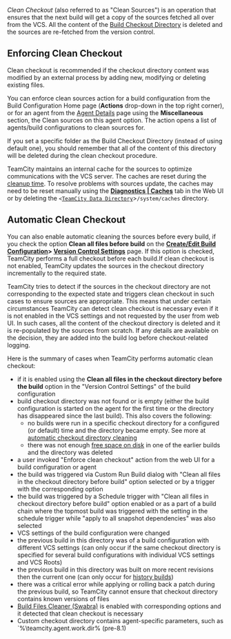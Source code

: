 [//]: # (title: Clean Checkout)
[//]: # (auxiliary-id: Clean Checkout)


_Clean Checkout_ (also referred to as "Clean Sources") is an operation that ensures that the next build will get a copy of the sources fetched all over from the VCS. All the content of the [Build Checkout Directory](build-checkout-directory.md) is deleted and the sources are re\-fetched from the version control.

## Enforcing Clean Checkout

Clean checkout is recommended if the checkout directory content was modified by an external process by adding new, modifying or deleting existing files.

You can enforce clean sources action for a build configuration from the Build Configuration Home page (__Actions__ drop-down in the top right corner), or for an agent from the [Agent Details](viewing-build-agent-details.md) page using the __Miscellaneous__ section, the Clean sources on this agent option. The action opens a list of agents/build configurations to clean sources for.

<note>

If you set a specific folder as the Build Checkout Directory (instead of using default one), you should remember that all of the content of this directory will be deleted during the clean checkout procedure.
</note>



TeamCity maintains an internal cache for the sources to optimize communications with the VCS server. The caches are reset during the [cleanup time](clean-up.md). To resolve problems with sources update, the caches may need to be reset manually using the __[Diagnostics | Caches](teamcity-monitoring-and-diagnostics.md#Caches)__ tab in the Web UI or by deleting the `<`[`TeamCity Data Directory`](teamcity-data-directory.md)>`/system/caches` directory.

## Automatic Clean Checkout

You can also enable automatic cleaning the sources before every build, if you check the option __Clean all files before build__ on the __[Create/Edit Build Configuration](creating-and-editing-build-configurations.md)&gt; [Version Control Settings](configuring-vcs-settings.md)__ page. If this option is checked, TeamCity performs a full checkout before each build.If clean checkout is not enabled, TeamCity updates the sources in the checkout directory incrementally to the required state. 

TeamCity tries to detect if the sources in the checkout directory are not corresponding to the expected state and triggers clean checkout in such cases to ensure sources are appropriate. This means that under certain circumstances TeamCity can detect clean checkout is necessary even if it is not enabled in the VCS settings and not requested by the user from web UI. In such cases, all the content of the checkout directory is deleted and it is re\-populated by the sources from scratch. If any details are available on the decision, they are added into the build log before checkout\-related logging.

Here is the summary of cases when TeamCity performs automatic clean checkout:
* if it is enabled using the __Clean all files in the checkout directory before the build__ option in the "Version Control Settings" of the build configuration
* build checkout directory was not found or is empty (either the build configuration is started on the agent for the first time or the directory has disappeared since the last build). This also covers the following: 
  * no builds were run in a specific checkout directory for a configured (or default) time and the directory became empty. See more at [automatic checkout directory cleaning](build-checkout-directory.md#Automatic+Checkout+Directory+Cleaning)
  * there was not enough [free space on disk](free-disk-space.md) in one of the earlier builds and the directory was deleted
* a user invoked "Enforce clean checkout" action from the web UI for a build configuration or agent
* the build was triggered via Custom Run Build dialog with "Clean all files in the checkout directory before build" option selected or by a trigger with the corresponding option
* the build was triggered by a Schedule trigger with "Clean all files in checkout directory before build" option enabled or as a part of a build chain where the topmost build was triggered with the setting in the schedule trigger while "apply to all snapshot dependencies" was also selected
* VCS settings of the build configuration were changed
* the previous build in this directory was of a build configuration with different VCS settings (can only occur if the same checkout directory is specified for several build configurations with individual VCS settings and VCS Roots)
* the previous build in this directory was built on more recent revisions then the current one (can only occur for [history builds](history-build.md))
* there was a critical error while applying or rolling back a patch during the previous build, so TeamCity cannot ensure that checkout directory contains known versions of files
* [Build Files Cleaner (Swabra)](build-files-cleaner-swabra.md) is enabled with corresponding options and it detected that clean checkout is necessary
* Custom checkout directory contains agent\-specific parameters, such as `%\teamcity.agent.work.dir% (pre\-8.1)
 

  
 